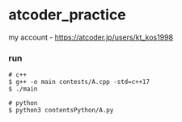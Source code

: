 # atcoder_practice

my account - https://atcoder.jp/users/kt_kos1998

### run

```
# c++
$ g++ -o main contests/A.cpp -std=c++17
$ ./main

# python
$ python3 contentsPython/A.py
```
